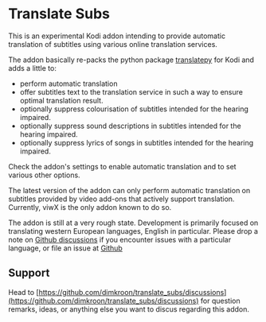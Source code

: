 Translate Subs
==============

This is an experimental Kodi addon intending to provide automatic 
translation of subtitles using various online translation services.

The addon basically re-packs the python package [translatepy](https://github.com/Animenosekai/translate) 
for Kodi and adds a little to:
* perform automatic translation
* offer subtitles text to the translation service in such a way to ensure 
  optimal translation result.
* optionally suppress colourisation of subtitles intended for the hearing 
  impaired.
* optionally suppress sound descriptions in subtitles intended for the 
  hearing impaired.
* optionally suppress lyrics of songs in subtitles intended for the 
  hearing impaired.

Check the addon's settings to enable automatic translation and to set various 
other options.

The latest version of the addon can only perform automatic translation on 
subtitles provided by video add-ons that actively support translation. 
Currently, viwX is the only addon known to do so.

The addon is still at a very rough state. 
Development is primarily focused on translating western European languages, 
English in particular. Please drop a note on 
[Github discussions](https://github.com/dimkroon/translate_subs/discussions) 
if you encounter issues with a particular language, or file an issue at 
[Github](https://github.com/dimkroon/translate_subs/issues)

## Support
Head to [https://github.com/dimkroon/translate_subs/discussions](https://github.com/dimkroon/translate_subs/discussions)
for question remarks, ideas, or anything else you want to discus regarding this
addon.
